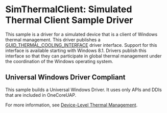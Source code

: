 SimThermalClient: Simulated Thermal Client Sample Driver
========================================================

This sample is a driver for a simulated device that is a client of Windows thermal management. This driver publishes a [GUID\_THERMAL\_COOLING\_INTERFACE](http://msdn.microsoft.com/en-us/library/windows/hardware/hh698265) driver interface. Support for this interface is available starting with Windows 8.1. Drivers publish this interface so that they can participate in global thermal management under the coordination of the Windows operating system.

## Universal Windows Driver Compliant
This sample builds a Universal Windows Driver. It uses only APIs and DDIs that are included in OneCoreUAP.

For more information, see [Device-Level Thermal Management](http://msdn.microsoft.com/en-us/library/windows/hardware/hh698236).
